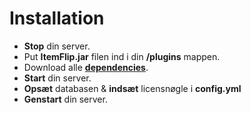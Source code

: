 # Installation

* **Stop** din server.
* Put **ItemFlip.jar** filen ind i din **/plugins** mappen.
* Download alle [**dependencies**](./#dependencies).
* **Start** din server.
* **Opsæt** databasen & **indsæt** licensnøgle i **config.yml**
* **Genstart** din server.

